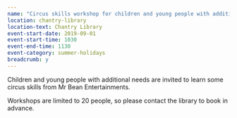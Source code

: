 ```yaml
---
name: "Circus skills workshop for children and young people with additional needs with Mr Bean"
location: chantry-library
location-text: Chantry Library
event-start-date: 2019-09-01
event-start-time: 1030
event-end-time: 1130
event-category: summer-holidays
breadcrumb: y
---
```


Children and young people with additional needs are invited to learn some circus skills from Mr Bean Entertainments.

Workshops are limited to 20 people, so please contact the library to book in advance.
